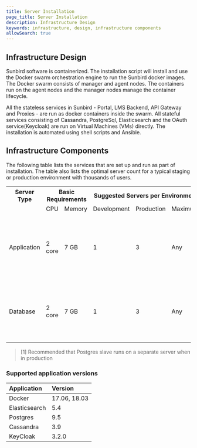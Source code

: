 ```yaml
---
title: Server Installation
page_title: Server Installation
description: Infrastructure Design
keywords: infrastructure, design, infrastructure components
allowSearch: true
---
```

 
## Infrastructure Design

Sunbird software is containerized. The installation script will install and use the Docker swarm orchestration engine to run the Sunbird docker images. The Docker swarm consists of manager and agent nodes. The containers run on the agent nodes and the manager nodes manage the container lifecycle.

All the stateless services in Sunbird - Portal, LMS Backend, API Gateway and Proxies - are run as docker containers inside the swarm. All stateful services consisting of Cassandra, PostgreSql, Elasticsearch and the OAuth service(Keycloak) are run on Virtual Machines (VMs) directly. The installation is automated using shell scripts and Ansible.

## Infrastructure Components

The following table lists the services that are set up and run as part of installation. The table also lists the optimal server count for a typical staging or production environment with thousands of users.

<table>
  <tr>
    <th style="width:20%">Server Type</th>
    <th style="width:25%" colspan="2">Basic Requirements</th>
    <th style="width:35%" colspan="3">Suggested Servers per Environment</th>
    <th style="width:20%">Services</th>
  </tr>
  <tr>
    <td></td>
    <td>CPU</td>
    <td>Memory</td>
    <td>Development</td>
    <td>Production</td>
    <td>Maximum</td>
    <td></td>
  </tr>
  <tr>
    <td rowspan="4">Application</td>
    <td rowspan="4">2 core</td>
    <td rowspan="4">7 GB</td>
    <td rowspan="4">1</td>
    <td rowspan="4">3</td>
    <td rowspan="4">Any</td>
    <td>Docker Swarm Manager</td>
  </tr>
  <tr>
    <td>Docker Swarm Agent</td>
  </tr>
  <tr>
    <td>Keycloak</td>
  </tr>
  <tr>
    <td>Badgr</td>
  </tr>
  <tr>
    <td rowspan="4">Database</td>
    <td rowspan="4">2 core</td>
    <td rowspan="4">7 GB</td>
    <td rowspan="4">1</td>
    <td rowspan="4">3</td>
    <td rowspan="4">Any</td>
    <td>Elastic Search
</td>
  </tr>
  <tr>
    <td>Postgres Master
</td>
  </tr>
  <tr>
    <td>Postgres Slave<sup>[1]</sup></td>
  </tr>
  <tr>
    <td>Cassandra</td>
  </tr>
</table>

> [1] Recommended that Postgres slave runs on a separate server when in production

### Supported application versions

Application |Version
:----- |:--------
Docker | 17.06, 18.03
Elasticsearch | 5.4 
Postgres | 9.5 
Cassandra | 3.9 
KeyCloak | 3.2.0
